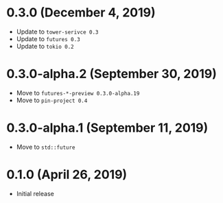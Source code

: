 # 0.3.0 (December 4, 2019)

- Update to `tower-serivce 0.3`
- Update to `futures 0.3`
- Update to `tokio 0.2`

# 0.3.0-alpha.2 (September 30, 2019)

- Move to `futures-*-preview 0.3.0-alpha.19`
- Move to `pin-project 0.4`

# 0.3.0-alpha.1 (September 11, 2019)

- Move to `std::future`

# 0.1.0 (April 26, 2019)

- Initial release
